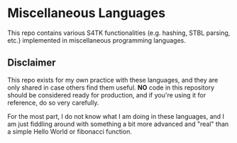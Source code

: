 # Miscellaneous Languages

This repo contains various S4TK functionalities (e.g. hashing, STBL parsing,
etc.) implemented in miscellaneous programming languages.

## Disclaimer

This repo exists for my own practice with these languages, and they are only
shared in case others find them useful. **NO** code in this repository should
be considered ready for production, and if you're using it for reference, do so
very carefully.

For the most part, I do not know what I am doing in these languages, and I am 
just fiddling around with something a bit more advanced and "real" than a simple
Hello World or fibonacci function.
